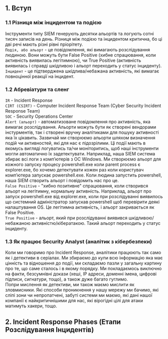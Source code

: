 ## 1. Вступ
### 1.1 Різниця між інцидентом та подією
Інструменти типу SIEM генерують десятки альортів та логують сотні тисяч записів на день. Різниця між подією та інцидентом критична, бо ці дві речі мають різні рівні пріорітету.  
`Подія, або альорт` - це повідомлення, які вимагають розслідування людиною. Вони можуть бути False Positive (хибне спрацювання, коли активність виявилась легітимною), чи True Positive (активність виявилась і справді шкідливою і альорт переходить у статус інциденту).  
`Інцидент` - це підтверджена шкідлива/небажана активність, які вимагає повноцінної реакції на інцидент.  

### 1.2 Абревіатури та сленг
`IR` - Incident Response  
`CIRT (CSIRT)` - Computer Incident Response Team (Cyber Security Incident Response Team)  
`SOC` - Security Operations Center  
`Alert (альорт)` - автоматизоване повідомлення про активність, яка вимагає розслідування. Альорти можуть бути як створені вендорами інстурментів, так і створені вручну аналітиками для пошуку активності яка їх цікавить. Зазвичай ми створюємо альорти шляхом визначення подій чи активностей, які для нас є підозрілими. Ці події мають в якомусь вигляді логуватись та/чи моніторитись, щоб наші інструменти могли автоматично їх задетектувати. Наприклад, наша SIEM система збирає всі логи з компʼютерів з ОС Windows. Ми створюємо альорт для кожного запуску процесу powershell.exe коли parent process є explorer.exe, бо хочемо детектувати кожен раз коли користувач компʼютера запускає powershell.exe. Коли людина запустить powershell, наша SIEM створить альорт і повідомить нас про це.  
`False Positive` - "хибно позитивне" спрацювання, коли створився альорт на легітимну, нормальну активність. Наприклад, альорт про запуск powershell.exe від explorer.exe, коли при розслідуванні виявилось що системний адміністратор запускав powershell щоб перевірити деякі налаштування OS. Це легітимна активність, і альорт закривається як False Positive.  
`True Positive` - альорт, який при розслідуванні виявився шкідливою/небажаною активністю/кібератакою. Такий альорт переходить у статус інциденту.  

### 1.3 Як працює Security Analyst (аналітик з кібербезпеки)
Коли ми говоримо про Incident Response, аналітики працюють так само як і детективи в серіалах. Ми збираємо до купи всю інформацію яка має цінність та відношення до події, ми складаємо пазли у загальну картину про те, що саме сталось і в якому порядку. Ми покладаємось виключно на факти, безсумнівні докази (хеші, IP адреси, доменні імена, цифрові підписи, сигнатури, тощо), а також дуже багато гуглимо.  
Попри мислення як детективи, ми також маємо мислити як зловмисники. Які способи проникнення у нашу мережу ми бачимо, які сліпі зони чи непропатчені, забуті системи ми маємо, які дані нашої компанії є найкритичнішими для нас, які вірогідні цілі для атаки матимуть хакери, тощо.  

## 2. Incident Response Phases (Етапи Розслідування Інцидентів)


